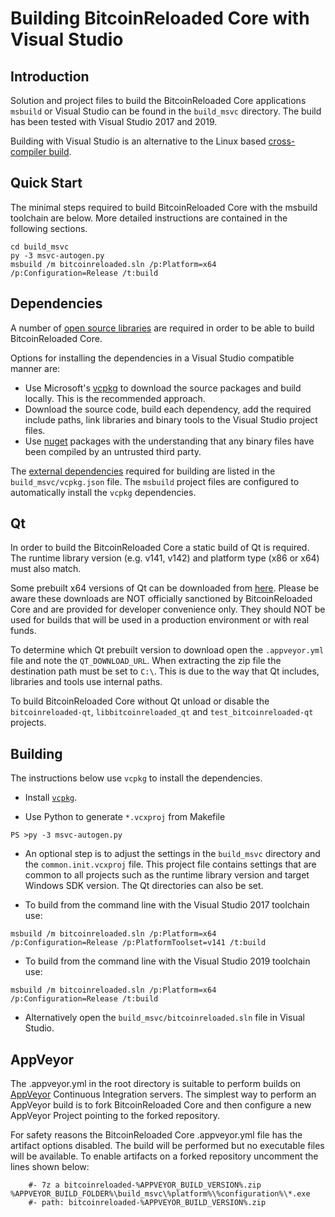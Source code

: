 Building BitcoinReloaded Core with Visual Studio
========================================

Introduction
---------------------
Solution and project files to build the BitcoinReloaded Core applications `msbuild` or Visual Studio can be found in the `build_msvc` directory. The build has been tested with Visual Studio 2017 and 2019.

Building with Visual Studio is an alternative to the Linux based [cross-compiler build](https://github.com/bitcoinreloaded/bitcoinreloaded/blob/master/doc/build-windows.md).

Quick Start
---------------------
The minimal steps required to build BitcoinReloaded Core with the msbuild toolchain are below. More detailed instructions are contained in the following sections.

```
cd build_msvc
py -3 msvc-autogen.py
msbuild /m bitcoinreloaded.sln /p:Platform=x64 /p:Configuration=Release /t:build
```

Dependencies
---------------------
A number of [open source libraries](https://github.com/bitcoinreloaded/bitcoinreloaded/blob/master/doc/dependencies.md) are required in order to be able to build BitcoinReloaded Core.

Options for installing the dependencies in a Visual Studio compatible manner are:

- Use Microsoft's [vcpkg](https://docs.microsoft.com/en-us/cpp/vcpkg) to download the source packages and build locally. This is the recommended approach.
- Download the source code, build each dependency, add the required include paths, link libraries and binary tools to the Visual Studio project files.
- Use [nuget](https://www.nuget.org/) packages with the understanding that any binary files have been compiled by an untrusted third party.

The [external dependencies](https://github.com/bitcoinreloaded/bitcoinreloaded/blob/master/doc/dependencies.md) required for building are listed in the `build_msvc/vcpkg.json` file. The `msbuild` project files are configured to automatically install the `vcpkg` dependencies.

Qt
---------------------
In order to build the BitcoinReloaded Core a static build of Qt is required. The runtime library version (e.g. v141, v142) and platform type (x86 or x64) must also match.

Some prebuilt x64 versions of Qt can be downloaded from [here](https://github.com/sipsorcery/qt_win_binary/releases). Please be aware these downloads are NOT officially sanctioned by BitcoinReloaded Core and are provided for developer convenience only. They should NOT be used for builds that will be used in a production environment or with real funds.

To determine which Qt prebuilt version to download open the `.appveyor.yml` file and note the `QT_DOWNLOAD_URL`. When extracting the zip file the destination path must be set to `C:\`. This is due to the way that Qt includes, libraries and tools use internal paths.

To build BitcoinReloaded Core without Qt unload or disable the `bitcoinreloaded-qt`, `libbitcoinreloaded_qt` and `test_bitcoinreloaded-qt` projects.

Building
---------------------
The instructions below use `vcpkg` to install the dependencies.

- Install [`vcpkg`](https://github.com/Microsoft/vcpkg).

- Use Python to generate `*.vcxproj` from Makefile

```
PS >py -3 msvc-autogen.py
```

- An optional step is to adjust the settings in the `build_msvc` directory and the `common.init.vcxproj` file. This project file contains settings that are common to all projects such as the runtime library version and target Windows SDK version. The Qt directories can also be set.

- To build from the command line with the Visual Studio 2017 toolchain use:

```
msbuild /m bitcoinreloaded.sln /p:Platform=x64 /p:Configuration=Release /p:PlatformToolset=v141 /t:build
```

- To build from the command line with the Visual Studio 2019 toolchain use:

```
msbuild /m bitcoinreloaded.sln /p:Platform=x64 /p:Configuration=Release /t:build
```

- Alternatively open the `build_msvc/bitcoinreloaded.sln` file in Visual Studio.

AppVeyor
---------------------
The .appveyor.yml in the root directory is suitable to perform builds on [AppVeyor](https://www.appveyor.com/) Continuous Integration servers. The simplest way to perform an AppVeyor build is to fork BitcoinReloaded Core and then configure a new AppVeyor Project pointing to the forked repository.

For safety reasons the BitcoinReloaded Core .appveyor.yml file has the artifact options disabled. The build will be performed but no executable files will be available. To enable artifacts on a forked repository uncomment the lines shown below:

```
    #- 7z a bitcoinreloaded-%APPVEYOR_BUILD_VERSION%.zip %APPVEYOR_BUILD_FOLDER%\build_msvc\%platform%\%configuration%\*.exe
    #- path: bitcoinreloaded-%APPVEYOR_BUILD_VERSION%.zip
```
